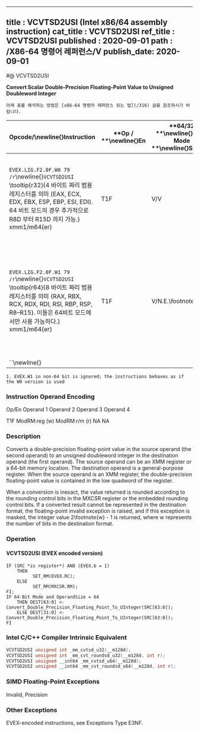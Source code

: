 ----------------------------
title : VCVTSD2USI (Intel x86/64 assembly instruction)
cat_title : VCVTSD2USI
ref_title : VCVTSD2USI
published : 2020-09-01
path : /X86-64 명령어 레퍼런스/V
publish_date: 2020-09-01
----------------------------


#@ VCVTSD2USI

**Convert Scalar Double-Precision Floating-Point Value to Unsigned Doubleword Integer**

```lec-info
아래 표를 해석하는 방법은 [x86-64 명령어 레퍼런스 읽는 법](/316) 글을 참조하시기 바랍니다.
```

|**Opcode/**\newline{}**Instruction**|**Op / **\newline{}**En**|**64/32 **\newline{}**bit Mode **\newline{}**Support**|**CPUID **\newline{}**Feature **\newline{}**Flag**|**Description**|
|------------------------------------|-------------------------|------------------------------------------------------|--------------------------------------------------|---------------|
|`EVEX.LIG.F2.0F.W0 79 /r`\newline{}`VCVTSD2USI` \tooltip{r32}{4 바이트 짜리 범용 레지스터를 의미 (EAX, ECX, EDX, EBX, ESP, EBP, ESI, EDI). 64 비트 모드의 경우 추가적으로 R8D 부터 R15D 까지 가능.} xmm1/m64{er} |T1F|V/V|AVX512F|Convert one double-precision floating-point value from xmm1/m64 to one unsigned doubleword integer r32.|
|`EVEX.LIG.F2.0F.W1 79 /r`\newline{}`VCVTSD2USI` \tooltip{r64}{8 바이트 짜리 범용 레지스터를 의미 (RAX, RBX, RCX, RDX, RDI, RSI, RBP, RSP, R8–R15). 이들은 64비트 모드에서만 사용 가능하다.} xmm1/m64{er} |T1F|V/N.E.\footnote{1}|AVX512F|Convert one double-precision floating-point value from xmm1/m64 to one unsigned quadword integer zero-extended into r64.|
|``\newline{} |||||

```note
1. EVEX.W1 in non-64 bit is ignored; the instructions behaves as if the W0 version is used
```
###                                                         Instruction Operand Encoding


Op/En Operand 1 Operand 2 Operand 3 Operand 4

 T1F ModRM:reg (w) ModRM:r/m (r) NA NA

### Description


Converts a double-precision floating-point value in the source operand (the second operand) to an unsigned doubleword integer in the destination operand (the first operand). The source operand can be an XMM register or a 64-bit memory location. The destination operand is a general-purpose register. When the source operand is an XMM register, the double-precision floating-point value is contained in the low quadword of the register.

When a conversion is inexact, the value returned is rounded according to the rounding control bits in the MXCSR register or the embedded rounding control bits. If a converted result cannot be represented in the destination format, the floating-point invalid exception is raised, and if this exception is masked, the integer value 2\footnote{w}  - 1 is returned, where w represents the number of bits in the destination format.


### Operation
#### VCVTSD2USI (EVEX encoded version)
```info-verb
IF (SRC *is register*) AND (EVEX.b = 1) 
    THEN
          SET_RM(EVEX.RC);
    ELSE 
          SET_RM(MXCSR.RM);
FI;
IF 64-Bit Mode and OperandSize = 64
    THEN DEST[63:0] <-  Convert_Double_Precision_Floating_Point_To_UInteger(SRC[63:0]);
    ELSE DEST[31:0] <-  Convert_Double_Precision_Floating_Point_To_UInteger(SRC[63:0]);
FI
```

### Intel C/C++ Compiler Intrinsic Equivalent

```cpp
VCVTSD2USI unsigned int _mm_cvtsd_u32(__m128d);
VCVTSD2USI unsigned int _mm_cvt_roundsd_u32(__m128d, int r);
VCVTSD2USI unsigned __int64 _mm_cvtsd_u64(__m128d);
VCVTSD2USI unsigned __int64 _mm_cvt_roundsd_u64(__m128d, int r);
```
### SIMD Floating-Point Exceptions


Invalid, Precision

### Other Exceptions


EVEX-encoded instructions, see Exceptions Type E3NF.

